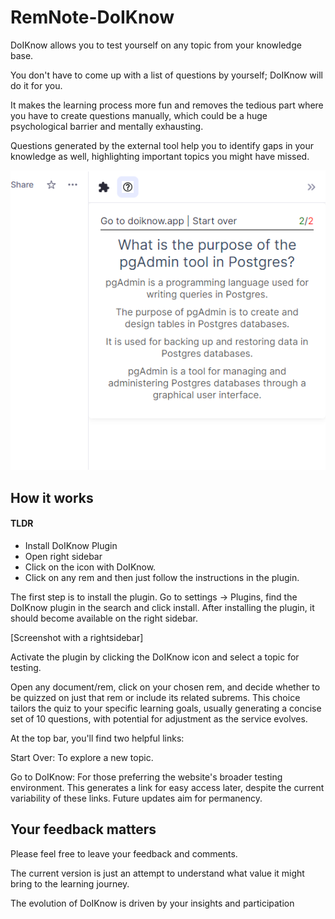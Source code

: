 # RemNote-DoIKnow

DoIKnow allows you to test yourself on any topic from your knowledge base.

You don't have to come up with a list of questions by yourself; DoIKnow will do it for you.

It makes the learning process more fun and removes the tedious part where you have to create questions manually, which could be a huge psychological barrier and mentally exhausting.

Questions generated by the external tool help you to identify gaps in your knowledge as well, highlighting important topics you might have missed.

![Demo](images/Example1.png)

## How it works

#### TLDR
- Install DoIKnow Plugin
- Open right sidebar
- Click on the icon with DoIKnow. 
- Click on any rem and then just follow the instructions in the plugin.

The first step is to install the plugin. Go to settings -> Plugins, find the DoIKnow plugin in the search and click install.
After installing the plugin, it should become available on the right sidebar.

[Screenshot with a rightsidebar]

Activate the plugin by clicking the DoIKnow icon and select a topic for testing.

Open any document/rem, click on your chosen rem, and decide whether to be quizzed on just that rem or include its related subrems. 
This choice tailors the quiz to your specific learning goals, usually generating a concise set of 10 questions, with potential for adjustment as the service evolves.

At the top bar, you'll find two helpful links:

Start Over: To explore a new topic.

Go to DoIKnow: For those preferring the website's broader testing environment. This generates a link for easy access later, despite the current variability of these links. Future updates aim for permanency.

## Your feedback matters 
Please feel free to leave your feedback and comments.

The current version is just an attempt to understand what value it might bring to the learning journey.

The evolution of DoIKnow is driven by your insights and participation


